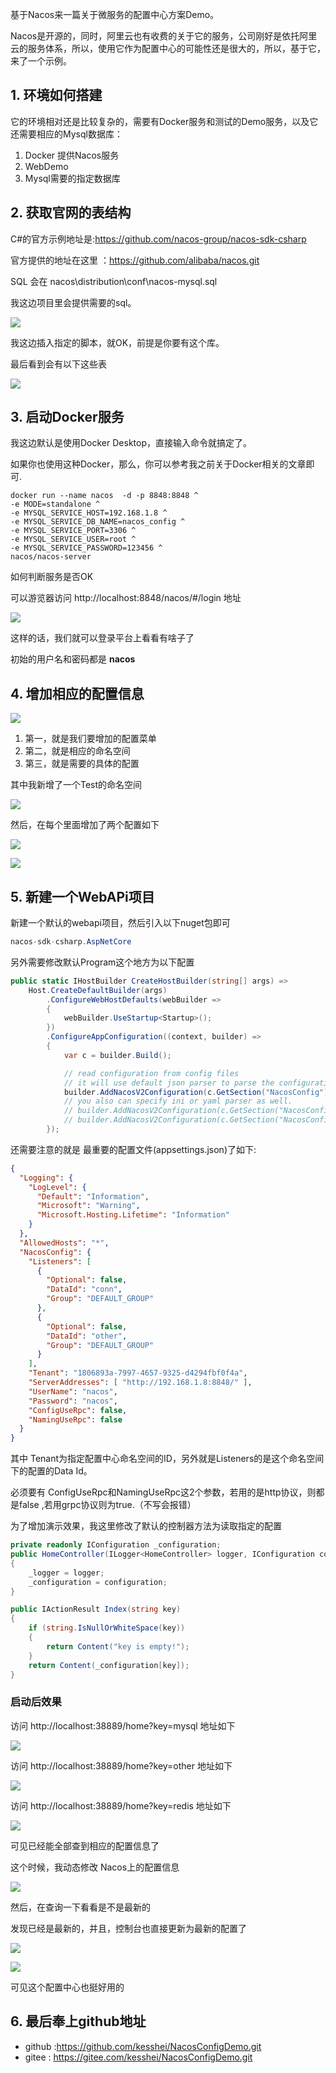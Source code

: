 基于Nacos来一篇关于微服务的配置中心方案Demo。

Nacos是开源的，同时，阿里云也有收费的关于它的服务，公司刚好是依托阿里云的服务体系，所以，使用它作为配置中心的可能性还是很大的，所以，基于它，来了一个示例。

## 1. 环境如何搭建

它的环境相对还是比较复杂的，需要有Docker服务和测试的Demo服务，以及它还需要相应的Mysql数据库：

 1. Docker 提供Nacos服务
 2. WebDemo
 3. Mysql需要的指定数据库

## 2. 获取官网的表结构
C#的官方示例地址是:https://github.com/nacos-group/nacos-sdk-csharp

官方提供的地址在这里 ：https://github.com/alibaba/nacos.git

SQL 会在 nacos\distribution\conf\nacos-mysql.sql 

我这边项目里会提供需要的sql。

![](https://img1.dotnet9.com/2022/05/4601.png)

我这边插入指定的脚本，就OK，前提是你要有这个库。

最后看到会有以下这些表

![](https://img1.dotnet9.com/2022/05/4602.png)


## 3. 启动Docker服务

我这边默认是使用Docker Desktop，直接输入命令就搞定了。

如果你也使用这种Docker，那么，你可以参考我之前关于Docker相关的文章即可.

```shell
docker run --name nacos  -d -p 8848:8848 ^
-e MODE=standalone ^
-e MYSQL_SERVICE_HOST=192.168.1.8 ^
-e MYSQL_SERVICE_DB_NAME=nacos_config ^
-e MYSQL_SERVICE_PORT=3306 ^
-e MYSQL_SERVICE_USER=root ^
-e MYSQL_SERVICE_PASSWORD=123456 ^
nacos/nacos-server
```

如何判断服务是否OK

可以游览器访问   http://localhost:8848/nacos/#/login 地址

![](https://img1.dotnet9.com/2022/05/4603.png)

这样的话，我们就可以登录平台上看看有啥子了

初始的用户名和密码都是 **nacos**

## 4. 增加相应的配置信息

![](https://img1.dotnet9.com/2022/05/4604.png)

 1. 第一，就是我们要增加的配置菜单
 2. 第二，就是相应的命名空间
 3. 第三，就是需要的具体的配置

其中我新增了一个Test的命名空间

![](https://img1.dotnet9.com/2022/05/4605.png)

然后，在每个里面增加了两个配置如下

![](https://img1.dotnet9.com/2022/05/4606.png)

![](https://img1.dotnet9.com/2022/05/4607.png)

## 5. 新建一个WebAPi项目

新建一个默认的webapi项目，然后引入以下nuget包即可

```csharp
nacos-sdk-csharp.AspNetCore
```

另外需要修改默认Program这个地方为以下配置

```csharp
public static IHostBuilder CreateHostBuilder(string[] args) =>
    Host.CreateDefaultBuilder(args)
        .ConfigureWebHostDefaults(webBuilder =>
        {
            webBuilder.UseStartup<Startup>();
        })
        .ConfigureAppConfiguration((context, builder) =>
        {
            var c = builder.Build();

            // read configuration from config files
            // it will use default json parser to parse the configuration store in nacos server.
            builder.AddNacosV2Configuration(c.GetSection("NacosConfig"));
            // you also can specify ini or yaml parser as well.
            // builder.AddNacosV2Configuration(c.GetSection("NacosConfig"), Nacos.IniParser.IniConfigurationStringParser.Instance);
            // builder.AddNacosV2Configuration(c.GetSection("NacosConfig"), Nacos.YamlParser.YamlConfigurationStringParser.Instance);
        });
```

还需要注意的就是 最重要的配置文件(appsettings.json)了如下:

```json
{
  "Logging": {
    "LogLevel": {
      "Default": "Information",
      "Microsoft": "Warning",
      "Microsoft.Hosting.Lifetime": "Information"
    }
  },
  "AllowedHosts": "*",
  "NacosConfig": {
    "Listeners": [
      {
        "Optional": false,
        "DataId": "conn",
        "Group": "DEFAULT_GROUP"
      },
      {
        "Optional": false,
        "DataId": "other",
        "Group": "DEFAULT_GROUP"
      }
    ],
    "Tenant": "1806893a-7997-4657-9325-d4294fbf0f4a",
    "ServerAddresses": [ "http://192.168.1.8:8848/" ],
    "UserName": "nacos",
    "Password": "nacos",
    "ConfigUseRpc": false,
    "NamingUseRpc": false
  }
}
```

其中 Tenant为指定配置中心命名空间的ID，另外就是Listeners的是这个命名空间下的配置的Data Id。

必须要有 ConfigUseRpc和NamingUseRpc这2个参数，若用的是http协议，则都是false ,若用grpc协议则为true.（不写会报错）

为了增加演示效果，我这里修改了默认的控制器方法为读取指定的配置

```csharp
private readonly IConfiguration _configuration;
public HomeController(ILogger<HomeController> logger, IConfiguration configuration)
{
    _logger = logger;
    _configuration = configuration;
}

public IActionResult Index(string key)
{
    if (string.IsNullOrWhiteSpace(key))
    {
        return Content("key is empty!");
    }
    return Content(_configuration[key]);
}

```
### 启动后效果
访问 http://localhost:38889/home?key=mysql 地址如下

![](https://img1.dotnet9.com/2022/05/4608.png)

访问 http://localhost:38889/home?key=other 地址如下

![](https://img1.dotnet9.com/2022/05/4609.png)

访问 http://localhost:38889/home?key=redis 地址如下

![](https://img1.dotnet9.com/2022/05/4610.png)

可见已经能全部查到相应的配置信息了

这个时候，我动态修改 Nacos上的配置信息

![](https://img1.dotnet9.com/2022/05/4611.png)

然后，在查询一下看看是不是最新的

发现已经是最新的，并且，控制台也直接更新为最新的配置了

![](https://img1.dotnet9.com/2022/05/4612.png)

![](https://img1.dotnet9.com/2022/05/4613.png)

可见这个配置中心也挺好用的

## 6. 最后奉上github地址

- github :https://github.com/kesshei/NacosConfigDemo.git
- gitee : https://gitee.com/kesshei/NacosConfigDemo.git
